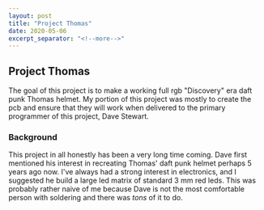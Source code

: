 ```yaml
---
layout: post
title: "Project Thomas"
date: 2020-05-06
excerpt_separator: "<!--more-->"
---
```

## Project Thomas
The goal of this project is to make a working full rgb "Discovery" era daft punk Thomas helmet. My portion of this project was mostly to create the pcb and ensure that they will work when delivered to the primary programmer of this project, Dave Stewart. 

### Background
This project in all honestly has been a very long time coming. Dave first mentioned his interest in recreating Thomas' daft punk helmet perhaps 5 years ago now. I've always had a strong interest in electronics, and I suggested he build a large led matrix of standard 3 mm red leds. This was probably rather naive of me because Dave is not the most comfortable person with soldering and there was *tons* of it to do.